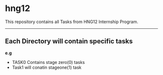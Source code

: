 # hng12

This repository contains all Tasks from HNG12 Internship Program.

---

## Each Directory will contain specific tasks

**e.g**

- TASK0 Contains stage zero(0) tasks
- Task1 will conatin stageone(1) task

